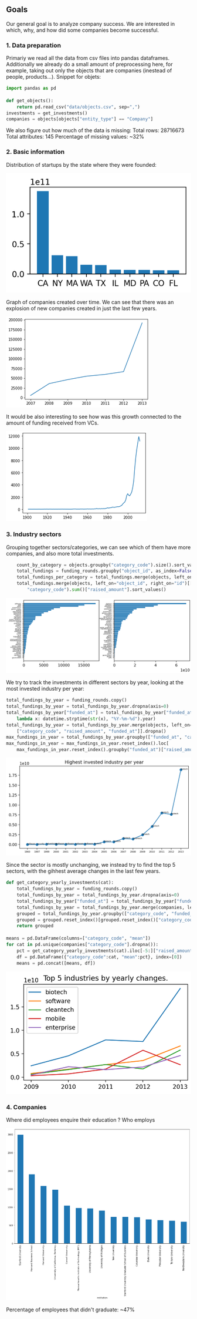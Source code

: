 ## Goals
Our general goal is to analyze company success. We are interested in which, why, and how did some companies become successful.

### 1. Data preparation
Primariy we read all the data from csv files into pandas dataframes. Additionally we already do a small amount of preprocessing here, for example, taking out only the objects that are companies (inestead of people, products...). Snippet for objets:

```python
import pandas as pd
    
def get_objects():
    return pd.read_csv("data/objects.csv", sep=",")
investments = get_investments()
companies = objects[objects["entity_type"] == "Company"]
```

We also figure out how much of the data is missing:
Total rows: 28716673
Total attributes: 145
Percentage of missing values: ~32%

### 2. Basic information
Distribution of startups by the state where they were founded:

![Locations](/images/location_bar.png)

Graph of companies created over time. We can see that there was an explosion of new companies created in just the last few years.

![Companies_time](/images/companies_over_time.png)

It would be also interesting to see how was this growth connected to the amount of funding received from VCs.

![Investment_time](/images/investment_over_time.png)

### 3. Industry sectors
Grouping together sectors/categories, we can see which of them have more companies, and also more total investments.

```python
    count_by_category = objects.groupby("category_code").size().sort_values()
    total_fundings = funding_rounds.groupby("object_id", as_index=False)["raised_amount"].sum().sort_values("raised_amount", ascending=False)
    total_fundings_per_category = total_fundings.merge(objects, left_on="object_id", right_on="id")[["category_code", "raised_amount"]].groupby("category_code").sum()["raised_amount"].sort_values()
    total_fundings.merge(objects, left_on="object_id", right_on="id")[["category_code", "raised_amount"]].groupby(
        "category_code").sum()["raised_amount"].sort_values()
```

![total_comp_investments](/images/total_comp_investments.png)

We try to track the investments in different sectors by year, looking at the most invested industry per year:

```python
total_fundings_by_year = funding_rounds.copy()
total_fundings_by_year = total_fundings_by_year.dropna(axis=0)
total_fundings_by_year["funded_at"] = total_fundings_by_year["funded_at"].apply(
    lambda x: datetime.strptime(str(x), "%Y-%m-%d").year)
total_fundings_by_year = total_fundings_by_year.merge(objects, left_on="object_id", right_on="id")[
    ["category_code", "raised_amount", "funded_at"]].dropna()
max_fundings_in_year = total_fundings_by_year.groupby(["funded_at", "category_code"]).sum("raised_amount")
max_fundings_in_year = max_fundings_in_year.reset_index().loc[
    max_fundings_in_year.reset_index().groupby("funded_at")["raised_amount"].idxmax()]
```
![Yearly_best](/images/yearly_best.png)

Since the sector is mostly unchanging, we instead try to find the top 5 sectors, with the gihhest average changes in the last few years.

```python
def get_category_yearly_investments(cat):
    total_fundings_by_year = funding_rounds.copy()
    total_fundings_by_year = total_fundings_by_year.dropna(axis=0)
    total_fundings_by_year["funded_at"] = total_fundings_by_year["funded_at"].apply(lambda x:datetime.strptime(str(x), "%Y-%m-%d").year)
    total_fundings_by_year = total_fundings_by_year.merge(companies, left_on="object_id", right_on="id")[["category_code", "raised_amount", "funded_at"]].dropna()
    grouped = total_fundings_by_year.groupby(["category_code", "funded_at"]).sum("raised_amount")
    grouped = grouped.reset_index()[grouped.reset_index()["category_code"] == cat]
    return grouped

means = pd.DataFrame(columns=["category_code", "mean"])
for cat in pd.unique(companies["category_code"].dropna()):
    pct = get_category_yearly_investments(cat).iloc[-5:]["raised_amount"].mean()
    df = pd.DataFrame({"category_code":cat, "mean":pct}, index=[0])
    means = pd.concat([means, df])
```
![top_5_yearly](/images/top_5_yearly.png)

### 4. Companies

Where did employees enquire their education ? Who employs

![university_amounts](/images/university_amounts.png)

Percentage of employees that didn't graduate: ~47%

